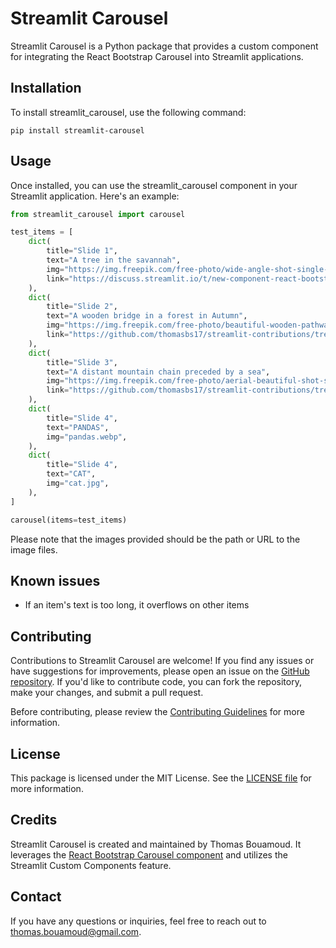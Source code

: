 # Streamlit Carousel

Streamlit Carousel is a Python package that provides a custom component for integrating the React Bootstrap Carousel into Streamlit applications.

## Installation

To install streamlit_carousel, use the following command:

```shell
pip install streamlit-carousel
```

## Usage

Once installed, you can use the streamlit_carousel component in your Streamlit application. Here's an example:

```python
from streamlit_carousel import carousel

test_items = [
    dict(
        title="Slide 1",
        text="A tree in the savannah",
        img="https://img.freepik.com/free-photo/wide-angle-shot-single-tree-growing-clouded-sky-during-sunset-surrounded-by-grass_181624-22807.jpg?w=1380&t=st=1688825493~exp=1688826093~hmac=cb486d2646b48acbd5a49a32b02bda8330ad7f8a0d53880ce2da471a45ad08a4",
        link="https://discuss.streamlit.io/t/new-component-react-bootstrap-carousel/46819",
    ),
    dict(
        title="Slide 2",
        text="A wooden bridge in a forest in Autumn",
        img="https://img.freepik.com/free-photo/beautiful-wooden-pathway-going-breathtaking-colorful-trees-forest_181624-5840.jpg?w=1380&t=st=1688825780~exp=1688826380~hmac=dbaa75d8743e501f20f0e820fa77f9e377ec5d558d06635bd3f1f08443bdb2c1",
        link="https://github.com/thomasbs17/streamlit-contributions/tree/master/bootstrap_carousel",
    ),
    dict(
        title="Slide 3",
        text="A distant mountain chain preceded by a sea",
        img="https://img.freepik.com/free-photo/aerial-beautiful-shot-seashore-with-hills-background-sunset_181624-24143.jpg?w=1380&t=st=1688825798~exp=1688826398~hmac=f623f88d5ece83600dac7e6af29a0230d06619f7305745db387481a4bb5874a0",
        link="https://github.com/thomasbs17/streamlit-contributions/tree/master",
    ),
    dict(
        title="Slide 4",
        text="PANDAS",
        img="pandas.webp",
    ),
    dict(
        title="Slide 4",
        text="CAT",
        img="cat.jpg",
    ),
]

carousel(items=test_items)
```

Please note that the images provided should be the path or URL to the image files.

## Known issues
- If an item's text is too long, it overflows on other items

## Contributing
Contributions to Streamlit Carousel are welcome! If you find any issues or have suggestions for improvements, please open an issue on the [GitHub repository](https://github.com/thomasbs17/streamlit-contributions/tree/master/bootstrap_carousel). If you'd like to contribute code, you can fork the repository, make your changes, and submit a pull request.

Before contributing, please review the [Contributing Guidelines](https://github.com/thomasbs17/streamlit-contributions/tree/master/bootstrap_carousel/README.md) for more information.

## License
This package is licensed under the MIT License. See the [LICENSE file](https://github.com/thomasbs17/streamlit-contributions/tree/master/bootstrap_carousel/LICENSE) for more information.

## Credits
Streamlit Carousel is created and maintained by Thomas Bouamoud. 
It leverages the [React Bootstrap Carousel component](https://react-bootstrap.netlify.app/docs/components/carousel/) and utilizes the Streamlit Custom Components feature.

## Contact
If you have any questions or inquiries, feel free to reach out to thomas.bouamoud@gmail.com.